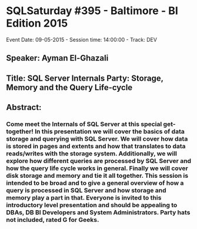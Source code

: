 # SQLSaturday #395 - Baltimore - BI Edition 2015
Event Date: 09-05-2015 - Session time: 14:00:00 - Track: DEV
## Speaker: Ayman El-Ghazali
## Title: SQL Server Internals Party: Storage, Memory and the Query Life-cycle
## Abstract:
### Come meet the Internals of SQL Server at this special get-together! In this presentation we will cover the basics of data storage and querying with SQL Server. We will cover how data is stored in pages and extents and how that translates to data reads/writes with the storage system. Additionally, we will explore how different queries are processed by SQL Server and how the query life cycle works in general. Finally we will cover disk storage and memory and tie it all together. This session is intended to be broad and to give a general overview of how a query is processed in SQL Server and how storage and memory play a part in that. Everyone is invited to this introductory level presentation and should be appealing to DBAs, DB  BI Developers and System Administrators. Party hats not included, rated G for Geeks.
